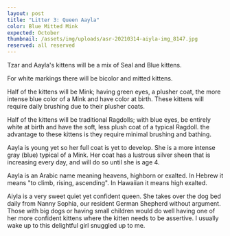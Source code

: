 ```yaml
---
layout: post
title: "Litter 3: Queen Aayla"
color: Blue Mitted Mink
expected: October
thumbnail: /assets/img/uploads/asr-20210314-aiyla-img_8147.jpg
reserved: all reserved
---
```

Tzar and Aayla's kittens will be a mix of Seal and Blue kittens.  

For white markings there will be bicolor and mitted kittens.

 Half of the kittens will be Mink; having green eyes,  a plusher coat, the more intense blue color of a Mink and have color at birth. These kittens will require daily brushing due to their plusher coats. 

Half of the kittens will be traditional Ragdolls; with blue eyes, be entirely white at birth and have the soft, less plush coat of a typical Ragdoll. the advantage to these kittens is they require minimal brushing and bathing. 

Aayla is young yet so her full coat is yet to develop. She is a more intense gray (blue) typical of a Mink.  Her coat has a lustrous silver sheen that is increasing every day, and will do so until she is age 4. 

Aayla is an Arabic name meaning heavens, highborn or exalted. In Hebrew it means "to climb, rising, ascending". In Hawaiian it means high exalted. 

Aiyla is a very sweet quiet yet confident queen.  She takes over the dog bed daily from Nanny Sophia, our resident German Shepherd without argument. Those with big dogs or having small children would do well having one of her more confident kittens where the kitten needs to be assertive.  I usually wake up to this delightful girl snuggled up to me.